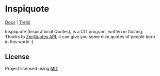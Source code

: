 # Inspiquote

[Docs](https://inspiquote.gitbook.io) | [Trello](https://trello.com/b/xJS4e4lh/inspiquote)

Inspiquote (Inspirational Quotes), is a CLI program, written in Golang. Thanks to [ZenQuotes API](https://zenquotes.io/), it can give you some nice quotes of people born in this world :)

## License

Project licensed using [MIT](https://choosealicense.com/licenses/mit/)
